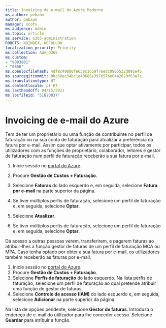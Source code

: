 ```yaml
---
title: Invoicing de e-mail do Azure Moderno
ms.author: pebaum
author: pebaum
manager: scotv
ms.audience: Admin
ms.topic: article
ms.service: o365-administration
ROBOTS: NOINDEX, NOFOLLOW
localization_priority: Priority
ms.collection: Adm_O365
ms.custom:
- "9003801"
- "6866"
ms.openlocfilehash: 4df8c49880fe638c1659f76edc0905532d091e45
ms.sourcegitcommit: 8bc60ec34bc1e40685e3976576e04a2623f63a7c
ms.translationtype: HT
ms.contentlocale: pt-PT
ms.lasthandoff: 04/15/2021
ms.locfileid: "51820837"
---
```

# <a name="email-invoicing-in-azure"></a>Invoicing de e-mail do Azure

Tem de ter um proprietário ou uma função de contribuinte no perfil de faturação ou na sua conta de faturação para atualizar a preferência da fatura por e-mail. Assim que optar ativamente por participar, todos os utilizadores com as funções de proprietário, colaborador, leitores e gestor de faturação num perfil de faturação receberão a sua fatura por e-mail.

1. Inicie sessão no [portal do Azure](https://portal.azure.com/).
2. Procure **Gestão de Custos + Faturação**.
3. Selecione **Faturas** do lado esquerdo e, em seguida, selecione **Fatura por e-mail** na parte superior da página.
4. Se tiver múltiplos perfis de faturação, selecione um perfil de faturação e, em seguida, selecione **Optar**.

5. Selecione **Atualizar**.
6. Se tiver múltiplos perfis de faturação, selecione um perfil de faturação e, em seguida, selecione **Optar**.

Dá acesso a outras pessoas verem, transferirem, e pagarem faturas ao atribuir-lhes a função gestor de faturas de um perfil de faturação MCA ou MPA. Caso tenha optado por obter a sua fatura por e-mail, os utilizadores também receberão as faturas por e-mail.

1. Inicie sessão no [portal do Azure](https://portal.azure.com/).
2. Procure **Gestão de Custos + Faturação**.
3. Selecione **Perfis de faturação** do lado esquerdo. Na lista perfis de faturação, selecione um perfil de faturação ao qual pretende atribuir uma função de gestor de faturas.
4. Selecione **Controlo de acesso (IAM)** do lado esquerdo e, em seguida, selecione **Adicionar** na parte superior da página.

Na lista de opções pendente, selecione **Gestor de faturas**. Introduza o endereço de e-mail do utilizador para lhe conceder acesso. Selecione **Guardar** para atribuir a função.

